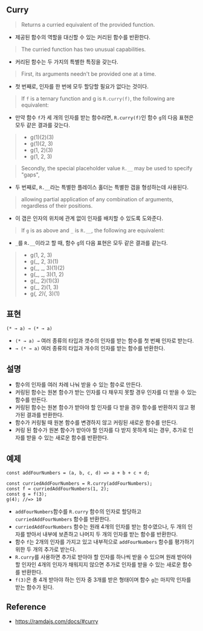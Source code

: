 ## Curry
> Returns a curried equivalent of the provided function. 
- 제공된 함수의 역할을 대신할 수 있는 커리된 함수를 반환한다.
> The curried function has two unusual capabilities. 
- 커리된 함수는 두 가지의 특별한 특징을 갖는다.
> First, its arguments needn't be provided one at a time. 
- 첫 번째로, 인자를 한 번에 모두 할당할 필요가 없다는 것이다.
> If `f` is a ternary function and g is `R.curry(f)`, the following are equivalent:
- 만약 함수 `f`가 세 개의 인자를 받는 함수라면, `R.curry(f)`인 함수 `g`의 다음 표현은 모두 같은 결과를 갖는다.
> - g(1)(2)(3) 
> - g(1)(2, 3) 
> - g(1, 2)(3) 
> - g(1, 2, 3)

> Secondly, the special placeholder value `R.__` may be used to specify "gaps", 
- 두 번째로, `R.__`라는 특별한 플레이스 홀더는 특별한 갭을 형성하는데 사용된다.
> allowing partial application of any combination of arguments, regardless of their positions. 
- 이 갭은 인자의 위치에 관계 없이 인자를 배치할 수 있도록 도와준다.
> If `g` is as above and `_` is `R.__`, the following are equivalent:
- `_`를 `R.__`이라고 할 때, 함수 `g`의 다음 표현은 모두 같은 결과를 같는다.
> - g(1, 2, 3)
> - g(_, 2, 3)(1)
> - g(_, _, 3)(1)(2)
> - g(_, _, 3)(1, 2)
> - g(_, 2)(1)(3)
> - g(_, 2)(1, 3)
> - g(_, 2)(_, 3)(1)

## 표현
```
(* → a) → (* → a)
```
- `(* → a) →` 여러 종류의 타입과 갯수의 인자를 받는 함수를 첫 번째 인자로 받는다.
- `→ (* → a)` 여러 종류의 타입과 개수의 인자를 받는 함수를 반환한다.

## 설명
- 함수의 인자를 여러 차례 나눠 받을 수 있는 함수로 만든다.
- 커링된 함수는 원본 함수가 받는 인자를 다 채우지 못할 경우 인자를 더 받을 수 있는 함수를 만든다.
- 커링된 함수는 원본 함수가 받아야 할 인자를 다 받을 경우 함수를 반환하지 않고 평가된 결과를 반환한다.
- 함수가 커링될 때 원본 함수를 변경하지 않고 커링된 새로운 함수를 만든다.
- 커링 된 함수가 원본 함수가 받아야 할 인자를 다 받지 못하게 되는 경우, 추가로 인자를 받을 수 있는 새로운 함수를 반환한다.

## 예제
```
const addFourNumbers = (a, b, c, d) => a + b + c + d;

const curriedAddFourNumbers = R.curry(addFourNumbers);
const f = curriedAddFourNumbers(1, 2);
const g = f(3);
g(4); //=> 10
```
- `addFourNumbers`함수를 `R.curry` 함수의 인자로 할당하고 `curriedAddFourNumbers` 함수를 반환한다.
- `curriedAddFourNumbers` 함수는 원래 4개의 인자를 받는 함수였으나, 두 개의 인자를 받아서 내부에 보존하고 나머지 두 개의 인자를 받는 함수를 반환한다.
- 함수 `f`는 2개의 인자를 가지고 있고 내부적으로 `addFourNumbers` 함수를 평가하기 위한 두 개의 추가로 받는다.
- `R.curry`를 사용하면 추가로 받아야 할 인자를 하나씩 받을 수 있으며 원래 받아야 할 인자인 4개의 인자가 채워지지 않으면 추가로 인자를 받을 수 있는 새로운 함수를 반환한다.
- `f(3)`은 총 4개 받아야 하는 인자 중 3개를 받은 형태이며 함수 `g`는 마지막 인자를 받는 함수가 된다.

## Reference
- https://ramdajs.com/docs/#curry
